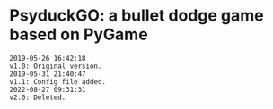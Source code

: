 # PsyduckGO: a bullet dodge game based on PyGame
    2019-05-26 16:42:18
    v1.0: Original version.
    2019-05-31 21:40:47
    v1.1: Config file added.
    2022-08-27 09:31:31
    v2.0: Deleted.
